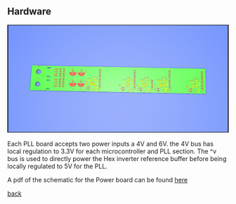 ## Hardware

![PLL block diagram](../images/Power_Board.png)

Each PLL board accepts two power inputs a 4V and 6V. the 4V bus has local regulation to 3.3V for each microcontroller and PLL section. The ^v bus is used to directly power the Hex inverter reference buffer before being locally regulated to 5V for the PLL.


A pdf of the schematic for the Power board can be found [here](https://github.com/adrian-mckernan/Hardware/blob/main/Power%20Board%20V2/sch/Power%20Board.pdf) 

[back](./)